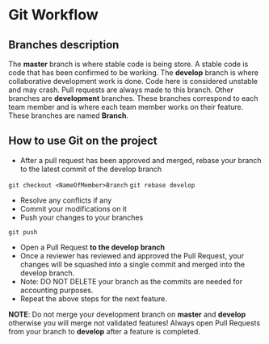 Git Workflow
=============

Branches description
--------------------

The **master** branch is where stable code is being store. A stable code is code that has been confirmed to be working.
The **develop** branch is where collaborative development work is done. Code here is considered unstable and may crash. Pull requests are always made to this branch.
Other branches are **development** branches. These branches correspond to each team member and is where each team member works on their feature. These branches are named **<NameOfMember>Branch**.

How to use Git on the project
-----------------------------

- After a pull request has been approved and merged, rebase your branch to the latest commit of the develop branch

```git checkout <NameOfMember>Branch```
```git rebase develop```

- Resolve any conflicts if any
- Commit your modifications on it
- Push your changes to your branches

```git push```

- Open a Pull Request **to the develop branch**
- Once a reviewer has reviewed and approved the Pull Request, your changes will be squashed into a single commit and merged into the develop branch.
- Note: DO NOT DELETE your branch as the commits are needed for accounting purposes.
- Repeat the above steps for the next feature.

**NOTE**: Do not merge your development branch on **master** and **develop** otherwise you will merge not validated features! Always open Pull Requests from your branch to **develop** after a feature is completed.